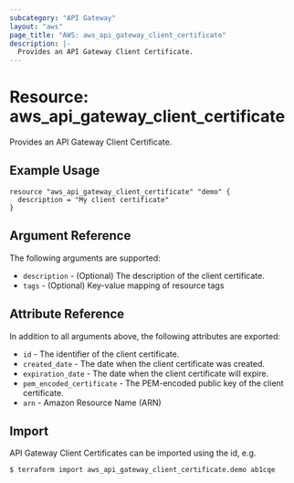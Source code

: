 ```yaml
---
subcategory: "API Gateway"
layout: "aws"
page_title: "AWS: aws_api_gateway_client_certificate"
description: |-
  Provides an API Gateway Client Certificate.
---
```


# Resource: aws_api_gateway_client_certificate

Provides an API Gateway Client Certificate.

## Example Usage

```hcl
resource "aws_api_gateway_client_certificate" "demo" {
  description = "My client certificate"
}
```

## Argument Reference

The following arguments are supported:

* `description` - (Optional) The description of the client certificate.
* `tags` - (Optional) Key-value mapping of resource tags


## Attribute Reference

In addition to all arguments above, the following attributes are exported:

* `id` - The identifier of the client certificate.
* `created_date` - The date when the client certificate was created.
* `expiration_date` - The date when the client certificate will expire.
* `pem_encoded_certificate` - The PEM-encoded public key of the client certificate.
* `arn` - Amazon Resource Name (ARN)

## Import

API Gateway Client Certificates can be imported using the id, e.g.

```
$ terraform import aws_api_gateway_client_certificate.demo ab1cqe
```
